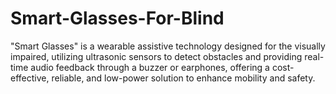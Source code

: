 # Smart-Glasses-For-Blind
"Smart Glasses" is a wearable assistive technology designed for the visually impaired, utilizing ultrasonic sensors to detect obstacles and providing real-time audio feedback through a buzzer or earphones, offering a cost-effective, reliable, and low-power solution to enhance mobility and safety.
